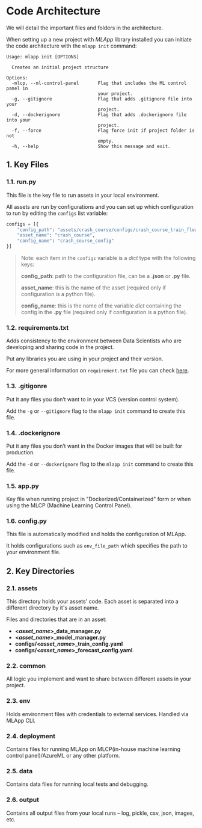 # Code Architecture

We will detail the important files and folders in the architecture.

When setting up a new project with _MLApp_ library installed you can initiate the code architecture with the `mlapp init` command:

```text
Usage: mlapp init [OPTIONS]

  Creates an initial project structure

Options:
  -mlcp, --ml-control-panel       Flag that includes the ML control panel in
                                  your project.
  -g, --gitignore                 Flag that adds .gitignore file into your
                                  project.
  -d, --dockerignore              Flag that adds .dockerignore file into your
                                  project.
  -f, --force                     Flag force init if project folder is not
                                  empty.
  -h, --help                      Show this message and exit.
```

## 1. Key Files

### 1.1. run.py

This file is the key file to run assets in your local environment. 

All assets are run by configurations and you can set up which configuration to run by editing the `configs` list variable:

```python
configs = [{
    "config_path": "assets/crash_course/configs/crash_course_train_flow_config.yaml",
    "asset_name": "crash_course",
    "config_name": "crash_course_config"
}]
```

> Note: each item in the `configs` variable is a _dict_ type with the following keys:
>
> **config_path**: path to the configuration file, can be a **.json** or **.py** file.
>
> **asset_name**: this is the name of the asset (required only if configuration is a python file).
>
> **config_name**: this is the name of the variable _dict_ containing the config in the **.py** file (required only if configuration is a python file).

### 1.2. requirements.txt

Adds consistency to the environment between Data Scientists who are developing and sharing code in the project.

Put any libraries you are using in your project and their version. 

For more general information on `requirement.txt` file you can check [here](https://pip.readthedocs.io/en/1.1/requirements.html).


### 1.3. .gitigonre

Put it any files you don’t want to in your VCS (version control system).

Add the `-g` or `--gitignore` flag to the `mlapp init` command to create this file.

### 1.4. .dockerignore

Put it any files you don’t want in the Docker images that will be built for production.

Add the `-d` or `--dockerignore` flag to the `mlapp init` command to create this file. 

### 1.5. app.py

Key file when running project in "Dockerized/Containerized" form or when using the  MLCP (Machine Learning Control Panel).

### 1.6. config.py

This file is automatically modified and holds the configuration of MLApp.

It holds configurations such as `env_file_path` which specifies the path to your environment file.

## 2. Key Directories

### 2.1. assets

This directory holds your assets' code. Each asset is separated into a different directory by it's asset name.

Files and directories that are in an asset: 

- **<_asset_name_>_data_manager.py**
- **<_asset_name_>_model_manager.py**
- **configs/<_asset_name_>_train_config.yaml** 
- **configs/<_asset_name_>_forecast_config.yaml**.

### 2.2. common

All logic you implement and want to share between different assets in your project.


### 2.3. env

Holds environment files with credentials to external services. Handled via MLApp CLI.

### 2.4. deployment

Contains files for running MLApp on MLCP(in-house machine learning control panel)/AzureML or any other platform.

### 2.5. data

Contains data files for running local tests and debugging.


### 2.6. output

Contains all output files from your local runs – log, pickle, csv, json, images, etc.